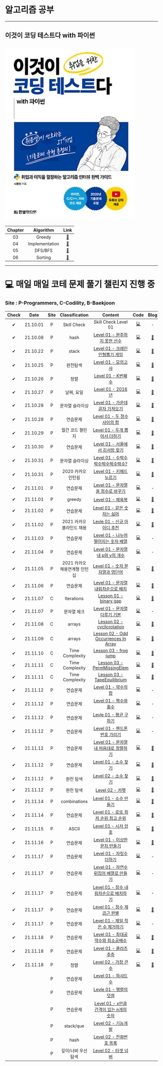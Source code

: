 # 알고리즘 공부
---
## 이것이 코딩 테스트다 with 파이썬
![사진](https://github.com/YOOHYOJEONG/algorithm_practice/blob/master/images/image.jpg?raw=true)   
---    
| Chapter | Algorithm | Link |   
| :--: | :--: | :--: |      
| 03 | Greedy | [📂](https://github.com/YOOHYOJEONG/algorithm_practice/tree/master/python_practice/greedy) |   
| 04 | Implementation | [📂](https://github.com/YOOHYOJEONG/algorithm_practice/tree/master/python_practice/Implementation) |      
| 05 | DFS/BFS | [📂](https://github.com/YOOHYOJEONG/algorithm_practice/tree/master/python_practice/DFS%2CBFS) |   
| 06 | Sorting | [📂](https://github.com/YOOHYOJEONG/algorithm_practice/tree/master/python_practice/Sorting)   


---

# 💻 매일 매일 코테 문제 풀기 챌린지 진행 중
### Site : P-Programmers, C-Codility, B-Baekjoon
| Check | Date | Site | Classification | Content | Code | Blog |   
| :--: | :--: | :--: | :--: | :--: | :--: | :--: |     
| ✔ | 21.10.01 | P | Skill Check | Skill Check Level 01 | [💻](https://github.com/YOOHYOJEONG/algorithm_practice/tree/master/programmers/skill_check/level_01) | - |   
| ✔ | 21.10.08 | P | hash | [Level 01 - 완주하지 못한 선수](https://programmers.co.kr/learn/courses/30/lessons/42576) | [💻](https://github.com/YOOHYOJEONG/algorithm_practice/blob/master/programmers/Level01_practice/%EC%99%84%EC%A3%BC%ED%95%98%EC%A7%80%EB%AA%BB%ED%95%9C%EC%84%A0%EC%88%98.py) | [📑](https://iambeginnerdeveloper.tistory.com/89?category=928550) |    
| ✔ | 21.10.22 | P | stack | [Level 01 - 크레인 인형뽑기 게임](https://programmers.co.kr/learn/courses/30/lessons/64061)  | [💻](https://github.com/YOOHYOJEONG/algorithm_practice/blob/master/programmers/Level01_practice/%ED%81%AC%EB%A0%88%EC%9D%B8%EC%9D%B8%ED%98%95%EB%BD%91%EA%B8%B0.py) | [📑](https://iambeginnerdeveloper.tistory.com/94?category=928550) |    
| ✔ | 21.10.25 | P | 완전탐색 | [Level 01 - 모의고사](https://programmers.co.kr/learn/courses/30/lessons/42840) | [💻](https://github.com/YOOHYOJEONG/algorithm_practice/blob/master/programmers/Level01_practice/%EB%AA%A8%EC%9D%98%EA%B3%A0%EC%82%AC.py) | [📑](https://iambeginnerdeveloper.tistory.com/97?category=928550) |    
| ✔ | 21.10.26 | P | 정렬 | [Level 01 - K번째 수](https://programmers.co.kr/learn/courses/30/lessons/42748) | [💻](https://github.com/YOOHYOJEONG/algorithm_practice/blob/master/programmers/Level01_practice/k%EB%B2%88%EC%A7%B8%EC%88%98.py)  | [📑](https://iambeginnerdeveloper.tistory.com/98?category=928550) |    
| ✔ | 21.10.27 | P | 날짜, 요일 | [Level 01 - 2016년](https://programmers.co.kr/learn/courses/30/lessons/12901) | [💻](https://github.com/YOOHYOJEONG/algorithm_practice/blob/master/programmers/Level01_practice/2016%EB%85%84.py) | [📑](https://iambeginnerdeveloper.tistory.com/99?category=928550) |     
| ✔ | 21.10.28 | P | 문자열 슬라이싱 | [Level 01 - 가운데 글자 가져오기](https://programmers.co.kr/learn/courses/30/lessons/12903) | [💻](https://github.com/YOOHYOJEONG/algorithm_practice/blob/master/programmers/Level01_practice/%EA%B0%80%EC%9A%B4%EB%8D%B0%EA%B8%80%EC%9E%90.py) | [📑](https://iambeginnerdeveloper.tistory.com/100?category=928550) |     
| ✔ | 21.10.28 | P | 연습문제 | [Level 01 - 두 정수 사이의 합](https://programmers.co.kr/learn/courses/30/lessons/12912) | [💻](https://github.com/YOOHYOJEONG/algorithm_practice/blob/master/programmers/Level01_practice/%EB%91%90%EC%A0%95%EC%88%98%EC%82%AC%EC%9D%B4%ED%95%A9.py) | [📑](https://iambeginnerdeveloper.tistory.com/101?category=928550) |    
| ✔ | 21.10.29 | P | 월간 코드 챌린지 | [Level 01 - 두개 뽑아서 더하기](https://programmers.co.kr/learn/courses/30/lessons/68644) | [💻](https://github.com/YOOHYOJEONG/algorithm_practice/blob/master/programmers/Level01_practice/%EB%91%90%EA%B0%9C%EB%BD%91%EC%95%84%EB%8D%94%ED%95%98%EA%B8%B0.py)  | [📑](https://iambeginnerdeveloper.tistory.com/102?category=928550) |   
| ✔ | 21.10.30 | P | 연습문제 | [Level 01 - 서울에서 김서방 찾기](https://programmers.co.kr/learn/courses/30/lessons/12919) | [💻](https://github.com/YOOHYOJEONG/algorithm_practice/blob/master/programmers/Level01_practice/%EA%B9%80%EC%84%9C%EB%B0%A9%EC%B0%BE%EA%B8%B0.py) | [📑](https://iambeginnerdeveloper.tistory.com/103?category=928550) |      
| ✔ | 21.10.31 | P | 문자열 슬라이싱 | [Level 01 - 수박수박수박수박수박수?](https://programmers.co.kr/learn/courses/30/lessons/12922) | [💻](https://github.com/YOOHYOJEONG/algorithm_practice/blob/master/programmers/Level01_practice/%EC%88%98%EB%B0%95%EC%88%98%EB%B0%95%EC%88%98.py) | [📑](https://iambeginnerdeveloper.tistory.com/105) |     
| ✔ | 21.10.31 | P | 2020 카카오 인턴쉽 | [Level 01 - 키패드 누르기](https://programmers.co.kr/learn/courses/30/lessons/67256) | [💻](https://github.com/YOOHYOJEONG/algorithm_practice/blob/master/programmers/Level01_practice/%ED%82%A4%ED%8C%A8%EB%93%9C%EB%88%84%EB%A5%B4%EA%B8%B0.py) | [📑](https://iambeginnerdeveloper.tistory.com/106) |   
| ✔ | 21.11.01 | P | 연습문제 | [Level 01 - 문자열을 정수로 바꾸기](https://programmers.co.kr/learn/courses/30/lessons/12925) | [💻](https://github.com/YOOHYOJEONG/algorithm_practice/blob/master/programmers/Level01_practice/%EB%AC%B8%EC%9E%90%EC%97%B4%EC%A0%95%EC%88%98%EB%A1%9C.py) | - |    
| ✔ | 21.11.01 | P | greedy | [Level 01 - 체육복](https://programmers.co.kr/learn/courses/30/lessons/42862) | [💻](https://github.com/YOOHYOJEONG/algorithm_practice/blob/master/programmers/Level01_practice/%EC%B2%B4%EC%9C%A1%EB%B3%B5.py) | [📑](https://iambeginnerdeveloper.tistory.com/107) |     
| ✔ | 21.11.02 | P | 연습문제 | [Level 01 - 같은 숫자는 싫어](https://programmers.co.kr/learn/courses/30/lessons/12906) | [💻](https://github.com/YOOHYOJEONG/algorithm_practice/blob/master/programmers/Level01_practice/%EA%B0%99%EC%9D%80%EC%88%AB%EC%9E%90%EB%8A%94%EC%8B%AB%EC%96%B4.py) | [📑](https://iambeginnerdeveloper.tistory.com/108) |    
| ✔ | 21.11.02 | P | 2021 카카오 블라인드 채용 | [Levle 01 - 신규 아이디 추천](https://programmers.co.kr/learn/courses/30/lessons/72410) | [💻](https://github.com/YOOHYOJEONG/algorithm_practice/blob/master/programmers/Level01_practice/%EC%8B%A0%EA%B7%9C%EC%95%84%EC%9D%B4%EB%94%94%EC%B6%94%EC%B2%9C.py) | [📑](https://iambeginnerdeveloper.tistory.com/109) |    
| ✔ | 21.11.03 | P | 연습문제 | [Level 01 - 나누어 떨어지는 숫자 배열](https://programmers.co.kr/learn/courses/30/lessons/12910) | [💻](https://github.com/YOOHYOJEONG/algorithm_practice/blob/master/programmers/Level01_practice/%EB%82%98%EB%88%84%EC%96%B4%EB%96%A8%EC%96%B4%EC%A7%80%EB%8A%94.py) | - |     
| ✔ | 21.11.04 | P | 연습문제 | [Level 01 - 문자열 내 p와 y의 개수](https://programmers.co.kr/learn/courses/30/lessons/12916) | [💻](https://github.com/YOOHYOJEONG/algorithm_practice/blob/master/programmers/Level01_practice/p%EC%99%80y%EA%B0%9C%EC%88%98.py) | - |     
| ✔ | 21.11.05 | P | 2021 카카오 채용연계형 인턴십 | [Level 01 - 숫자 문자열과 영단어](https://programmers.co.kr/learn/courses/30/lessons/81301) | [💻](https://github.com/YOOHYOJEONG/algorithm_practice/blob/master/programmers/Level01_practice/%EC%88%AB%EC%9E%90%EC%98%81%EB%8B%A8%EC%96%B4.py) | [📑](https://iambeginnerdeveloper.tistory.com/110) |    
| ✔ | 21.11.06 | P | 연습문제 | [Level 01 - 문자열 내림차순으로 배치](https://programmers.co.kr/learn/courses/30/lessons/12917) | [💻](https://github.com/YOOHYOJEONG/algorithm_practice/blob/master/programmers/Level01_practice/%EB%AC%B8%EC%9E%90%EC%97%B4%EB%82%B4%EB%A6%BC%EC%B0%A8%EC%88%9C.py) | [📑](https://iambeginnerdeveloper.tistory.com/112) |    
| ✔ |21.11.07 | C |Iterations | [Lesson 01 - binary gap](https://app.codility.com/programmers/lessons/1-iterations/) | [💻](https://github.com/YOOHYOJEONG/algorithm_practice/blob/master/codility/binarygap.py) | [📑](https://iambeginnerdeveloper.tistory.com/114) |    
| ✔ | 21.11.07 | P | 문자열 체크 | [Level 01 - 문자열 다루기 기본](https://programmers.co.kr/learn/courses/30/lessons/12918) | [💻](https://github.com/YOOHYOJEONG/algorithm_practice/blob/master/programmers/Level01_practice/%EB%AC%B8%EC%9E%90%EC%97%B4%EA%B8%B0%EB%B3%B8.py) | - |     
| ✔ | 21.11.08 | C | arrays | [Lesson 02 - cyclicrotation](https://app.codility.com/programmers/lessons/2-arrays/) | [💻](https://github.com/YOOHYOJEONG/algorithm_practice/blob/master/codility/cyclicrotation.py) | [📑](https://iambeginnerdeveloper.tistory.com/116) |    
| ✔ | 21.11.09 | C | arrays | [Lesson 02 - Odd Occurrences In Array](https://app.codility.com/programmers/lessons/2-arrays/) | [💻](https://github.com/YOOHYOJEONG/algorithm_practice/blob/master/codility/oddoccurrences.py) | [📑](https://iambeginnerdeveloper.tistory.com/116) |   
| ✔ | 21.11.10 | C | Time Complexity | [Lesson 03 - frog jump](https://app.codility.com/programmers/lessons/3-time_complexity/) | [💻](https://github.com/YOOHYOJEONG/algorithm_practice/blob/master/codility/fogjump.py) | [📑](https://iambeginnerdeveloper.tistory.com/117) |    
| ✔ | 21.11.11 | C | Time Complexity | [Lesson 03 - PermMissingElem](https://app.codility.com/programmers/lessons/3-time_complexity/) | [💻](https://github.com/YOOHYOJEONG/algorithm_practice/blob/master/codility/missingelem.py) | [📑](https://iambeginnerdeveloper.tistory.com/118) |    
| ✔ |21.11.11 | C | Time Complexity | [Lesson 03 - TapeEquilibrium](https://app.codility.com/programmers/lessons/3-time_complexity/) | [💻](https://github.com/YOOHYOJEONG/algorithm_practice/blob/master/codility/tapeequilibrium.py) | [📑](https://iambeginnerdeveloper.tistory.com/119) |    
| ✔ | 21.11.12 | P | 연습문제 | [Level 01 - 약수의 합](https://programmers.co.kr/learn/courses/30/lessons/12928) | [💻](https://github.com/YOOHYOJEONG/algorithm_practice/blob/master/programmers/Level01_practice/%EC%95%BD%EC%88%98%EC%B4%9D%ED%95%A9.py) | - |      
| ✔ | 21.11.12 | P | 연습문제 | [Level 01 - 짝수와 홀수](https://programmers.co.kr/learn/courses/30/lessons/12937) | [💻](https://github.com/YOOHYOJEONG/algorithm_practice/blob/master/programmers/Level01_practice/%EC%A7%9D%EC%88%98%ED%99%80%EC%88%98.py) | - |      
| ✔ | 21.11.12 | P | 연습문제 | [Levle 01 - 평균 구하기](https://programmers.co.kr/learn/courses/30/lessons/12944) | [💻](https://github.com/YOOHYOJEONG/algorithm_practice/blob/master/programmers/Level01_practice/%EB%B0%B0%EC%97%B4%ED%8F%89%EA%B7%A0.py) | - |      
| ✔ | 21.11.12 | P | 연습문제 | [Level 01 - 핸드폰 번호 가리기](https://programmers.co.kr/learn/courses/30/lessons/12948) | [💻](https://github.com/YOOHYOJEONG/algorithm_practice/blob/master/programmers/Level01_practice/%ED%8F%B0%EB%B2%88%ED%98%B8%EA%B0%80%EB%A6%AC%EA%B8%B0.py) | - |        
| ✔ | 21.11.12 | P | 연습문제 | [Level 01 - 문자열 내 마음대로 정렬하기](https://programmers.co.kr/learn/courses/30/lessons/12915) | [💻](https://github.com/YOOHYOJEONG/algorithm_practice/blob/master/programmers/Level01_practice/%EB%A7%98%EB%8C%80%EB%A1%9C%EB%AC%B8%EC%9E%90%EC%97%B4%EC%A0%95%EB%A0%AC.py) | [📑](https://iambeginnerdeveloper.tistory.com/120) |      
| ✔ | 21.11.12 | P | 연습문제 | [Level 01 - 소수 찾기](https://programmers.co.kr/learn/courses/30/lessons/12921) | [💻](https://github.com/YOOHYOJEONG/algorithm_practice/blob/master/programmers/Level01_practice/%EC%86%8C%EC%88%98%EC%B0%BE%EA%B8%B0.py) | [📑](https://iambeginnerdeveloper.tistory.com/121) |      
| ✔ | 21.11.12 | P | 완전 탐색 | [Level 02 - 소수 찾기](https://programmers.co.kr/learn/courses/30/lessons/42839?language=python3) | [💻](https://github.com/YOOHYOJEONG/algorithm_practice/blob/master/programmers/Level02_practice/%EC%86%8C%EC%88%98%EC%B0%BE%EA%B8%B0.py) | [📑](https://iambeginnerdeveloper.tistory.com/122) |    
| ✔ | 21.11.12 | P | 완전 탐색 | [Level 02 - 카펫](https://programmers.co.kr/learn/courses/30/lessons/42842?language=python3) | [💻](https://github.com/YOOHYOJEONG/algorithm_practice/blob/master/programmers/Level02_practice/%EC%B9%B4%ED%8E%AB.py) | [📑](https://iambeginnerdeveloper.tistory.com/123) |   
| ✔ | 21.11.14 | P | combinations | [Level 01 - 소수 만들기](https://programmers.co.kr/learn/courses/30/lessons/12977) | [💻](https://github.com/YOOHYOJEONG/algorithm_practice/blob/master/programmers/Level01_practice/%EC%86%8C%EC%88%98%EB%A7%8C%EB%93%A4%EA%B8%B0.py) | [📑](https://iambeginnerdeveloper.tistory.com/125) |    
| ✔ | 21.11.14 | P | 연습문제 | [Level 01 - 로또 최저 순위 최고 순위](https://programmers.co.kr/learn/courses/30/lessons/77484) | [💻](https://github.com/YOOHYOJEONG/algorithm_practice/blob/master/programmers/Level01_practice/%EB%A1%9C%EB%98%90%EC%88%9C%EC%9C%84.py) | [📑](https://iambeginnerdeveloper.tistory.com/126) |    
| ✔ | 21.11.15 | P | ASCII  | [Level 01 - 시저 암호](https://programmers.co.kr/learn/courses/30/lessons/12926) | [💻](https://github.com/YOOHYOJEONG/algorithm_practice/blob/master/programmers/Level01_practice/%EC%8B%9C%EC%A0%80%EC%95%94%ED%98%B8.py) | [📑](https://iambeginnerdeveloper.tistory.com/127) |       
| ✔ | 21.11.16 | P | 연습문제 | [Level 01 - 이상한 문자 만들기](https://programmers.co.kr/learn/courses/30/lessons/12930) | [💻](https://github.com/YOOHYOJEONG/algorithm_practice/blob/master/programmers/Level01_practice/%EC%9D%B4%EC%83%81%ED%95%9C%EB%AC%B8%EC%9E%90.py) | [📑](https://iambeginnerdeveloper.tistory.com/128) |        
| ✔ | 21.11.17 | P | 연습문제 | [Level 01 - 자릿수 더하기](https://programmers.co.kr/learn/courses/30/lessons/12931) | [💻](https://github.com/YOOHYOJEONG/algorithm_practice/blob/master/programmers/Level01_practice/%EC%9E%90%EB%A6%BF%EC%88%98%EB%8D%94%ED%95%98%EA%B8%B0.py) | - |      
| ✔ | 21.11.17 | P | 연습문제 | [Level 01 - 자연수 뒤집어 배열로 만들기](https://programmers.co.kr/learn/courses/30/lessons/12932) | [💻](https://github.com/YOOHYOJEONG/algorithm_practice/blob/master/programmers/Level01_practice/%EC%9E%90%EC%97%B0%EC%88%98%EB%92%A4%EC%A7%91%EC%96%B4%EB%B0%B0%EC%97%B4%EB%A7%8C%EB%93%A4%EA%B8%B0.py) | - |     
| ✔ | 21.11.17 | P | 연습문제 | [Level 01 - 정수 내림차순으로 배치하기](https://programmers.co.kr/learn/courses/30/lessons/12933) | [💻](https://github.com/YOOHYOJEONG/algorithm_practice/blob/master/programmers/Level01_practice/%EC%A0%95%EC%88%98%EB%82%B4%EB%A6%BC%EC%B0%A8%EC%88%9C.py) | - |     
| ✔ | 21.11.17 | P | 연습문제 | [Level 01 - 정수 제곱근 판별](https://programmers.co.kr/learn/courses/30/lessons/12934) | [💻](https://github.com/YOOHYOJEONG/algorithm_practice/blob/master/programmers/Level01_practice/%EC%A0%9C%EA%B3%B1%EA%B7%BC%ED%8C%90%EB%B3%84.py) | [📑](https://iambeginnerdeveloper.tistory.com/129) |      
| ✔ | 21.11.17 | P | 연습문제 | [Level 01 - 제일 작은 수 제거하기](https://programmers.co.kr/learn/courses/30/lessons/12935) | [💻](https://github.com/YOOHYOJEONG/algorithm_practice/blob/master/programmers/Level01_practice/%EC%9E%91%EC%9D%80%EC%88%98%EC%A0%9C%EA%B1%B0.py) | - |      
| ✔ | 21.11.18 | P | 연습문제 | [Level 01 - 최대공약수와 최소공배수](https://programmers.co.kr/learn/courses/30/lessons/12940) | [💻](https://github.com/YOOHYOJEONG/algorithm_practice/blob/master/programmers/Level01_practice/%EC%B5%9C%EB%8C%80%EA%B3%B5%EC%95%BD%EC%B5%9C%EC%86%8C%EA%B3%B5%EB%B0%B0.py) | [📑](https://iambeginnerdeveloper.tistory.com/131) |      
| ✔ | 21.11.18 | P | 연습문제 | [Level 01 - 콜라츠 추측](https://programmers.co.kr/learn/courses/30/lessons/12943) | [💻](https://github.com/YOOHYOJEONG/algorithm_practice/blob/master/programmers/Level01_practice/%EC%BD%9C%EB%9D%BC%EC%B8%A0%EC%B6%94%EC%B8%A1.py) | [📑](https://iambeginnerdeveloper.tistory.com/132)  |    
| ✔ | 21.11.18 | P | 정렬 | [Level 02 - 가장 큰 수](https://programmers.co.kr/learn/courses/30/lessons/42746?language=python3) | [💻](https://github.com/YOOHYOJEONG/algorithm_practice/blob/master/programmers/Level02_practice/%EA%B0%80%EC%9E%A5%ED%81%B0%EC%88%98.py) | [📑](https://iambeginnerdeveloper.tistory.com/134) |     
|  |  | P | 연습문제 | [Level 01 - 하샤드 수](https://programmers.co.kr/learn/courses/30/lessons/12947) |   |   |    
|  |  | P | 연습문제 | [Levle 01 - 행렬의 덧셈](https://programmers.co.kr/learn/courses/30/lessons/12950) |   |   |    
|  |  | P | 연습문제 | [Level 01 - x만큼 간격이 있는 n개의 숫자](https://programmers.co.kr/learn/courses/30/lessons/12954) |   |   |    
|  |  | P | stack/que | [Level 02 - 기능개발](https://programmers.co.kr/learn/courses/30/lessons/42586) |   |   |    
|  |  | P | hash | [Level 02 - 전화번호 목록](https://programmers.co.kr/learn/courses/30/lessons/42577) |   |   |    
|  |  | P | 깊이/너비 우선 탐색 | [Level 02 - 타겟 넘버](https://programmers.co.kr/learn/courses/30/lessons/43165) |   |   |    
